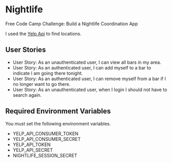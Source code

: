 # Nightlife
Free Code Camp Challenge: Build a Nightlife Coordination App

I used the [Yelp Api](https://www.yelp.com/developers/documentation/v2/overview) to find locations.

## User Stories
* User Story: As an unauthenticated user, I can view all bars in my area.
* User Story: As an authenticated user, I can add myself to a bar to indicate I am going there tonight.
* User Story: As an authenticated user, I can remove myself from a bar if I no longer want to go there.
* User Story: As an unauthenticated user, when I login I should not have to search again.

## Required Environment Variables
You must set the following environment variables.
* YELP_API_CONSUMER_TOKEN
* YELP_API_CONSUMER_SECRET
* YELP_API_TOKEN
* YELP_API_SECRET
* NIGHTLIFE_SESSION_SECRET
